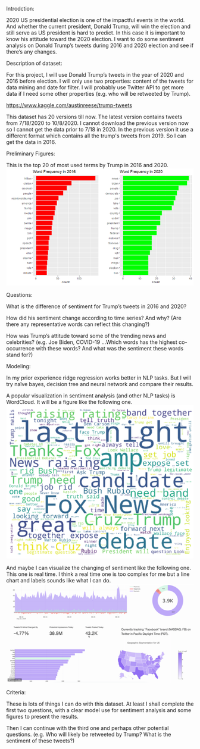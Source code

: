 Introdction:

2020 US presidential election is one of the impactful events in the world. And whether the current president, Donald Trump, will win the election and still serve as US president is hard to predict. In this case it is important to know his attitude toward the 2020 election. I want to do some sentiment analysis on Donald Trump’s tweets during 2016 and 2020 election and see if there’s any changes.


Description of dataset:

For this project, I will use Donald Trump’s tweets in the year of 2020 and 2016 before election. I will only use two properties: content of the tweets for data mining and date for filter. I will probably use Twitter API to get more data if I need some other properties (e.g. who will be retweeted by Trump).

https://www.kaggle.com/austinreese/trump-tweets

This dataset has 20 versions till now. The latest version contains tweets from 7/18/2020 to 10/8/2020. I cannot download the previous version now so I cannot get the data prior to 7/18 in 2020.
In the previous version it use a different format which contains all the trump's tweets from 2019. So I can get the data in 2016.

Preliminary Figures:

This is the top 20 of most used terms by Trump in 2016 and 2020.
![Alt text](./Top20.png?raw=true "top20")
 

Questions:

What is the difference of sentiment for Trump’s tweets in 2016 and 2020?

How did his sentiment change according to time series? And why? (Are there any representative words can reflect this changing?)

How was Trump’s attitude toward some of the trending news and celebrities? (e.g. Joe Biden, COVID-19 …Which words has the highest co-occurrence with these words? And what was the sentiment these words stand for?)


Modeling:

In my prior experience ridge regression works better in NLP tasks. But I will try naïve bayes, decision tree and neural network and compare their results. 

A popular visualization in sentiment analysis (and other NLP tasks) is WordCloud. It will be a figure like the following one.
![Alt text](./wordcloud.png?raw=true "wordcloud") 

And maybe I can visualize the changing of sentiment like the following one. This one is real time. I think a real time one is too complex for me but a line chart and labels sounds like what I can do.
![Alt text](./visualization.png?raw=true "visualization")  

Criteria:

These is lots of things I can do with this dataset. At least I shall complete the first two questions, with a clear model use for sentiment analysis and some figures to present the results.

Then I can continue with the third one and perhaps other potential questions. (e.g. Who will likely be retweeted by Trump? What is the sentiment of these tweets?)
